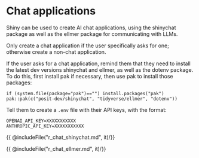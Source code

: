Chat applications
=================

Shiny can be used to create AI chat applications, using the shinychat package as well as the ellmer package for communicating with LLMs.

Only create a chat application if the user specifically asks for one; otherwise create a non-chat application.

If the user asks for a chat application, remind them that they need to install the latest dev versions shinychat and ellmer, as well as the dotenv package. To do this, first install pak if necessary, then use pak to install those packages:

```
if (system.file(package="pak")=="") install.packages("pak")
pak::pak(c("posit-dev/shinychat", "tidyverse/ellmer", "dotenv"))
```

Tell them to create a `.env` file with their API keys, with the format:

```
OPENAI_API_KEY=XXXXXXXXXXX
ANTHROPIC_API_KEY=XXXXXXXXXXX
```

{{ @includeFile("r_chat_shinychat.md", it)/}}

{{ @includeFile("r_chat_ellmer.md", it)/}}
